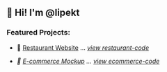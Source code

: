 ## 👋 Hi! I'm @lipekt

### Featured Projects:
- 🍔 [Restaurant Website](https://lipekt.github.io/restaurant-website) ... <i>[view restaurant-code](https://github.com/lipekt/restaurant-website)

- 🛒 [E-commerce Mockup](https://lipekt.github.io/ecommerce-mockup) ... <i>[view ecommerce-code](https://github.com/lipekt/ecommerce-mockup)<i>
